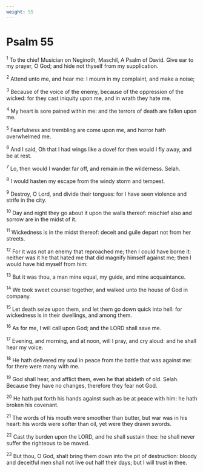 ```yaml
---
weight: 55
---
```


# Psalm 55

<sup>1</sup> To the chief Musician on Neginoth, Maschil, A Psalm of David. Give ear to my prayer, O God; and hide not thyself from my supplication. 

<sup>2</sup> Attend unto me, and hear me: I mourn in my complaint, and make a noise; 

<sup>3</sup> Because of the voice of the enemy, because of the oppression of the wicked: for they cast iniquity upon me, and in wrath they hate me. 

<sup>4</sup> My heart is sore pained within me: and the terrors of death are fallen upon me. 

<sup>5</sup> Fearfulness and trembling are come upon me, and horror hath overwhelmed me. 

<sup>6</sup> And I said, Oh that I had wings like a dove! for then would I fly away, and be at rest. 

<sup>7</sup> Lo, then would I wander far off, and remain in the wilderness. Selah. 

<sup>8</sup> I would hasten my escape from the windy storm and tempest. 

<sup>9</sup> Destroy, O Lord, and divide their tongues: for I have seen violence and strife in the city. 

<sup>10</sup> Day and night they go about it upon the walls thereof: mischief also and sorrow are in the midst of it. 

<sup>11</sup> Wickedness is in the midst thereof: deceit and guile depart not from her streets. 

<sup>12</sup> For it was not an enemy that reproached me; then I could have borne it: neither was it he that hated me that did magnify himself against me; then I would have hid myself from him: 

<sup>13</sup> But it was thou, a man mine equal, my guide, and mine acquaintance. 

<sup>14</sup> We took sweet counsel together, and walked unto the house of God in company. 

<sup>15</sup> Let death seize upon them, and let them go down quick into hell: for wickedness is in their dwellings, and among them. 

<sup>16</sup> As for me, I will call upon God; and the LORD shall save me. 

<sup>17</sup> Evening, and morning, and at noon, will I pray, and cry aloud: and he shall hear my voice. 

<sup>18</sup> He hath delivered my soul in peace from the battle that was against me: for there were many with me. 

<sup>19</sup> God shall hear, and afflict them, even he that abideth of old. Selah. Because they have no changes, therefore they fear not God. 

<sup>20</sup> He hath put forth his hands against such as be at peace with him: he hath broken his covenant. 

<sup>21</sup> The words of his mouth were smoother than butter, but war was in his heart: his words were softer than oil, yet were they drawn swords. 

<sup>22</sup> Cast thy burden upon the LORD, and he shall sustain thee: he shall never suffer the righteous to be moved. 

<sup>23</sup> But thou, O God, shalt bring them down into the pit of destruction: bloody and deceitful men shall not live out half their days; but I will trust in thee. 


